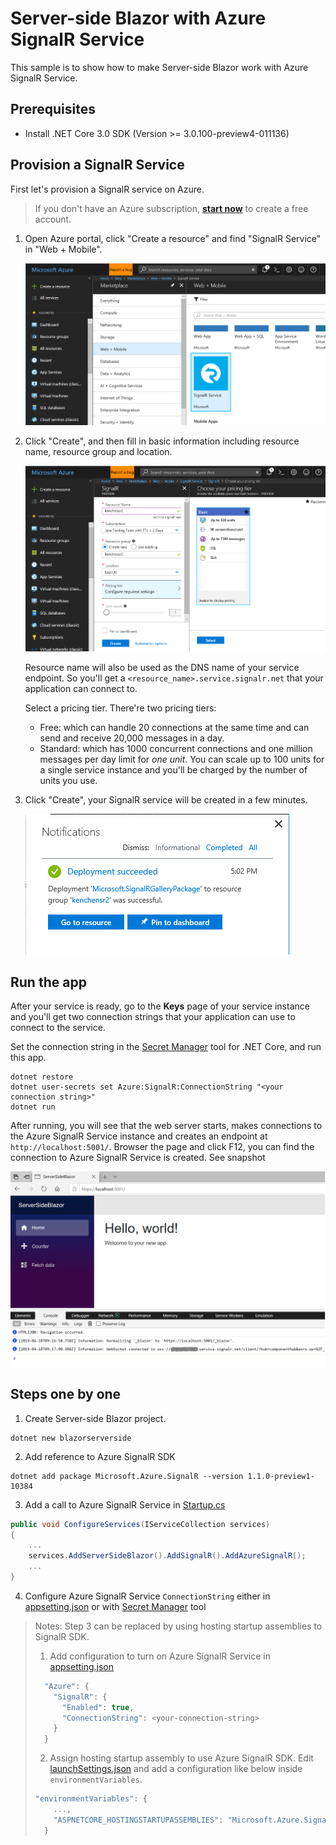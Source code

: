 # Server-side Blazor with Azure SignalR Service

This sample is to show how to make Server-side Blazor work with Azure SignalR Service.

## Prerequisites
* Install .NET Core 3.0 SDK (Version >= 3.0.100-preview4-011136)

## Provision a SignalR Service

First let's provision a SignalR service on Azure. 
> If you don't have an Azure subscription, **[start now](https://azure.microsoft.com/en-us/free/)** to create a free account.

1. Open Azure portal, click "Create a resource" and find "SignalR Service" in "Web + Mobile".

   ![signalr-1](../../docs/images/signalr-1.png)

2. Click "Create", and then fill in basic information including resource name, resource group and location.

   ![signalr-2](../../docs/images/signalr-2.png)

   Resource name will also be used as the DNS name of your service endpoint. So you'll get a `<resource_name>.service.signalr.net` that your application can connect to.

   Select a pricing tier. There're two pricing tiers:
   
   * Free: which can handle 20 connections at the same time and can send and receive 20,000 messages in a day.
   * Standard: which has 1000 concurrent connections and one million messages per day limit for *one unit*. You can scale up to 100 units for a single service instance and you'll be charged by the number of units you use.

3. Click "Create", your SignalR service will be created in a few minutes.

   ![signalr-3](../../docs/images/signalr-3.png)

## Run the app

After your service is ready, go to the **Keys** page of your service instance and you'll get two connection strings that your application can use to connect to the service.

Set the connection string in the [Secret Manager](https://docs.microsoft.com/en-us/aspnet/core/security/app-secrets?view=aspnetcore-2.1&tabs=visual-studio#secret-manager) tool for .NET Core, and run this app.

```
dotnet restore
dotnet user-secrets set Azure:SignalR:ConnectionString "<your connection string>"
dotnet run
```

After running, you will see that the web server starts, makes connections to the Azure SignalR Service instance and creates an endpoint at `http://localhost:5001/`. Browser the page and click F12, you can find the connection to Azure SignalR Service is created. See snapshot 

![serversideblazor](../../docs/images/serversideblazor.png)

## Steps one by one
1. Create Server-side Blazor project.

```
dotnet new blazorserverside 
```

2. Add reference to Azure SignalR SDK
```
dotnet add package Microsoft.Azure.SignalR --version 1.1.0-preview1-10384
```

3. Add a call to Azure SignalR Service in [Startup.cs](Startup.cs)

```cs
public void ConfigureServices(IServiceCollection services)
{
    ...
    services.AddServerSideBlazor().AddSignalR().AddAzureSignalR();
    ...
}
```

4. Configure Azure SignalR Service `ConnectionString` either in [appsetting.json](appsettings.json) or with [Secret Manager](https://docs.microsoft.com/en-us/aspnet/core/security/app-secrets?view=aspnetcore-2.1&tabs=visual-studio#secret-manager) tool

> Notes: Step 3 can be replaced by using hosting startup assemblies to SignalR SDK.
> 
> 1. Add configuration to turn on Azure SignalR Service in [appsetting.json](appsettings.json)
> ```js
>   "Azure": {
>     "SignalR": {
>       "Enabled": true,
>       "ConnectionString": <your-connection-string>
>     }
>   }
> ```
> 
> 2. Assign hosting startup assembly to use Azure SignalR SDK. Edit [launchSettings.json](Properties\launchSettings.json) and add a configuration like below inside `environmentVariables`.
> ```js
> "environmentVariables": {
>     ...,
>     "ASPNETCORE_HOSTINGSTARTUPASSEMBLIES": "Microsoft.Azure.SignalR"
>   }
> ```